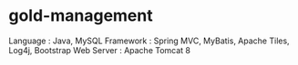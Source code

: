 # gold-management

Language   : Java, MySQL
Framework  : Spring MVC, MyBatis, Apache Tiles, Log4j, Bootstrap
Web Server : Apache Tomcat 8
